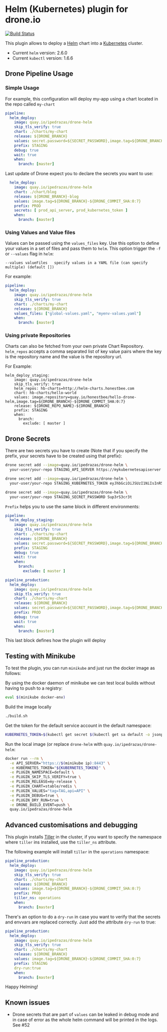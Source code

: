 # Helm (Kubernetes) plugin for drone.io

[![Build Status](https://build.kube.camp/api/badges/ipedrazas/drone-helm/status.svg)](https://build.kube.camp/ipedrazas/drone-helm)

This plugin allows to deploy a [Helm](https://github.com/kubernetes/helm) chart into a [Kubernetes](https://github.com/kubernetes/kubernetes) cluster.

* Current `helm` version: 2.6.0
* Current `kubectl` version: 1.6.6

## Drone Pipeline Usage

### Simple Usage

For example, this configuration will deploy my-app using a chart located in the repo called `my-chart`

```YAML
pipeline:
  helm_deploy:
    image: quay.io/ipedrazas/drone-helm
    skip_tls_verify: true
    chart: ./charts/my-chart
    release: ${DRONE_BRANCH}
    values: secret.password=${SECRET_PASSWORD},image.tag=${DRONE_BRANCH}-${DRONE_COMMIT_SHA:0:7}
    prefix: STAGING
    debug: true
    wait: true
    when:
      branch: [master]
```

Last update of Drone expect you to declare the secrets you want to use:

```YAML
  helm_deploy:
    image: quay.io/ipedrazas/drone-helm
    chart: ./chart/blog
    release: ${DRONE_BRANCH}-blog
    values: image.tag=${DRONE_BRANCH}-${DRONE_COMMIT_SHA:0:7}
    prefix: PROD
    secrets: [ prod_api_server, prod_kubernetes_token ]
    when:
      branch: [master]
```

### Using Values and Value files

Values can be passed using the `values_files` key. Use this option to define your values in a set of files
and pass them to `helm`. This option trigger the `-f` or ``--values`` flag in `helm`:

```
--values valueFiles   specify values in a YAML file (can specify multiple) (default [])
```

For example:

```YAML
pipeline:
  helm_deploy:
    image: quay.io/ipedrazas/drone-helm
    skip_tls_verify: true
    chart: ./charts/my-chart
    release: ${DRONE_BRANCH}
    values_files: ["global-values.yaml", "myenv-values.yaml"]
    when:
      branch: [master]
```

### Using private Repositories

Charts can also be fetched from your own private Chart Repository. `helm_repos` accepts a comma separated list of key value pairs where the key is the repository name and the value is the repository url.

For Example:
```
helm_deploy_staging:
    image: quay.io/ipedrazas/drone-helm
    skip_tls_verify: true
    helm_repos: hb-charts=http://helm-charts.honestbee.com
    chart: hb-charts/hello-world
    values: image.repository=quay.io/honestbee/hello-drone-helm,image.tag=${DRONE_BRANCH}-${DRONE_COMMIT_SHA:0:7}
    release: ${DRONE_REPO_NAME}-${DRONE_BRANCH}
    prefix: STAGING
    when:
      branch:
        exclude: [ master ]
```

## Drone Secrets

There are two secrets you have to create (Note that if you specify the prefix, your secrets have to be created using that prefix):

```Bash
drone secret add --image=quay.io/ipedrazas/drone-helm \
  your-user/your-repo STAGING_API_SERVER https://mykubernetesapiserver

drone secret add --image=quay.io/ipedrazas/drone-helm \
  your-user/your-repo STAGING_KUBERNETES_TOKEN eyJhbGciOiJSUzI1NiIsInR5cCI6IkpXVCJ9.eyJpc3MiOiJrdWJ...

drone secret add --image=quay.io/ipedrazas/drone-helm \
  your-user/your-repo STAGING_SECRET_PASSWORD Sup3rS3cr3t
```

`Prefix` helps you to use the same block in different environments:
```YAML
pipeline:
  helm_deploy_staging:
    image: quay.io/ipedrazas/drone-helm
    skip_tls_verify: true
    chart: ./charts/my-chart
    release: ${DRONE_BRANCH}
    values: secret.password=${SECRET_PASSWORD},image.tag=${DRONE_BRANCH}-${DRONE_COMMIT_SHA:0:7}
    prefix: STAGING
    debug: true
    wait: true
    when:
      branch:
        exclude: [ master ]

pipeline_production:
  helm_deploy:
    image: quay.io/ipedrazas/drone-helm
    skip_tls_verify: true
    chart: ./charts/my-chart
    release: ${DRONE_BRANCH}
    values: secret.password=${SECRET_PASSWORD},image.tag=${DRONE_BRANCH}-${DRONE_COMMIT_SHA:0:7}
    prefix: PROD
    debug: true
    wait: true
    when:
      branch: [master]
```

This last block defines how the plugin will deploy


## Testing with Minikube

To test the plugin, you can run `minikube` and just run the docker image as follows:

By using the docker daemon of minikube we can test local builds without having to push to a registry:

```bash
eval $(minikube docker-env)
```

Build the image locally

```bash
./build.sh
```

Get the token for the default service account in the default namespace:

```bash
KUBERNETES_TOKEN=$(kubectl get secret $(kubectl get sa default -o jsonpath='{.secrets[].name}{"\n"}') -o jsonpath="{.data.token}" | base64 -D)
```

Run the local image (or replace `drone-helm` with `quay.io/ipedrazas/drone-helm`:
```Bash
docker run --rm \
  -e API_SERVER="https://$(minikube ip):8443" \
  -e KUBERNETES_TOKEN="${KUBERNETES_TOKEN}" \
  -e PLUGIN_NAMESPACE=default \
  -e PLUGIN_SKIP_TLS_VERIFY=true \
  -e PLUGIN_RELEASE=my-release \
  -e PLUGIN_CHART=stable/redis \
  -e PLUGIN_VALUES="tag=TAG,api=API" \
  -e PLUGIN_DEBUG=true \
  -e PLUGIN_DRY_RUN=true \
  -e DRONE_BUILD_EVENT=push \
  quay.io/ipedrazas/drone-helm
```

## Advanced customisations and debugging

This plugin installs [Tiller](https://github.com/kubernetes/helm/blob/master/docs/architecture.md) in the cluster, if you want to specify the namespace where `tiller` ins installed, use the `tiller_ns` attribute.

The following example will install `tiller` in the `operations` namespace:
```YAML
pipeline_production:
  helm_deploy:
    image: quay.io/ipedrazas/drone-helm
    skip_tls_verify: true
    chart: ./charts/my-chart
    release: ${DRONE_BRANCH}
    values: image.tag=${DRONE_BRANCH}-${DRONE_COMMIT_SHA:0:7}
    prefix: PROD
    tiller_ns: operations
    when:
      branch: [master]
```

There's an option to do a `dry-run` in case you want to verify that the secrets and envvars are replaced correctly. Just add the attribute `dry-run` to true:

```YAML
pipeline_production:
  helm_deploy:
    image: quay.io/ipedrazas/drone-helm
    skip_tls_verify: true
    chart: ./charts/my-chart
    release: ${DRONE_BRANCH}
    values: image.tag=${DRONE_BRANCH}-${DRONE_COMMIT_SHA:0:7}
    prefix: STAGING
    dry-run:true
    when:
      branch: [master]
```
Happy Helming!

## Known issues

* Drone secrets that are part of `values` can be leaked in debug mode and in case of error as the whole helm command will be printed in the logs. See #52
